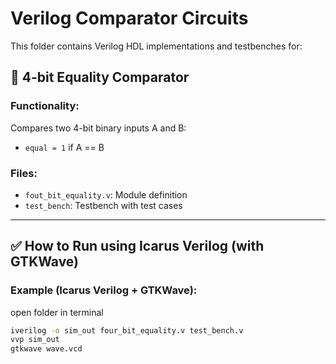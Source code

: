 # Verilog Comparator Circuits

This folder contains Verilog HDL implementations and testbenches for:

## 🧮 4-bit Equality Comparator

### Functionality:
Compares two 4-bit binary inputs A and B:
- `equal = 1` if A == B

### Files:
- `fout_bit_equality.v`: Module definition
- `test_bench`: Testbench with test cases

---

## ✅ How to Run using **Icarus Verilog (with GTKWave)**

### Example (Icarus Verilog + GTKWave):

open folder in terminal
```bash
iverilog -o sim_out four_bit_equality.v test_bench.v
vvp sim_out
gtkwave wave.vcd
